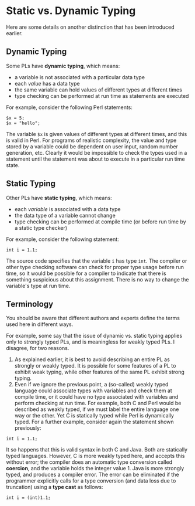 # Static vs. Dynamic Typing

Here are some details on another distinction that has been introduced earlier.

## Dynamic Typing

Some PLs have **dynamic typing**, which means: 

- a variable is not associated with a particular data type
- each *value* has a data type
- the same variable can hold values of different types at different times
- type checking can be performed at run time as statements are executed

For example, consider the following Perl statements:

```
$x = 5;
$x = "hello";
```

The variable `$x` is given values of different types at different times, and this is valid in Perl. For programs of realistic complexity, the value and type stored by a variable could be dependent on user input, random number generation, etc. Clearly it would be impossible to check the types used in a statement until the statement was about to execute in a particular run time state.

## Static Typing

Other PLs have **static typing**, which means:

- each *variable* is associated with a data type
- the data type of a variable cannot change
- type checking can be performed at compile time (or before run time by a static type checker)

For example, consider the following statement:

```
int i = 1.1;
```

The source code specifies that the variable `i` has type `int`. The compiler or other type checking software can check for proper type usage before run time, so it would be possible for a compiler to indicate that there is something suspicious about this assignment. There is no way to change the variable's type at run time.

## Terminology

You should be aware that different authors and experts define the terms used here in different ways.

For example, some say that the issue of dynamic vs. static typing applies only to strongly typed PLs, and is meaningless for weakly typed PLs. I disagree, for two reasons.

1. As explained earlier, it is best to avoid describing an entire PL as strongly or weakly typed. It is possible for some features of a PL to exhibit weak typing, while other features of the same PL exhibit strong typing.
2. Even if we ignore the previous point, a (so-called) weakly typed language could associate types with variables and check them at compile time, or it could have no type associated with variables and perform checking at run time. For example, both C and Perl would be described as weakly typed, if we must label the entire language one way or the other. Yet C is statically typed while Perl is dynamically typed. For a further example, consider again the statement shown previously:
```
int i = 1.1;
```
It so happens that this is valid syntax in both C and Java. Both are statically typed languages. However, C is more weakly typed here, and accepts this without error; the compiler does an automatic type conversion called **coercion**, and the variable holds the integer value 1. Java is more strongly typed, and produces a compiler error. The error can be eliminated if the programmer explicitly calls for a type conversion (and data loss due to truncation) using a **type cast** as follows:
```
int i = (int)1.1;
```